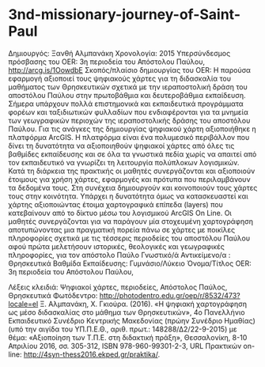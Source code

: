 # 3nd-missionary-journey-of-Saint-Paul
Δημιουργός: Ξανθή Αλμπανάκη
Χρονολογία: 2015
Υπερσύνδεσμος πρόσβασης του OER: 3η περιοδεία του Απόστολου Παύλου,
http://arcg.is/1OowdbE
Σκοπός/πλαίσιο δημιουργίας του OER:
Η παρούσα εφαρμογή αξιοποιεί τους ψηφιακούς χάρτες για
τη διδασκαλία του μαθήματος των Θρησκευτικών σχετικά με την ιεραποστολική
δράση του αποστόλου Παύλου στην πρωτοβάθμια και δευτεροβάθμια
εκπαίδευση. Σήμερα υπάρχουν πολλά επιστημονικά και εκπαιδευτικά
προγράμματα φορέων και ταξιδιωτικών φυλλαδίων που ενδιαφέρονται για τα
μνημεία των γεωγραφικών περιοχών της ιεραποστολικής δράσης του
αποστόλου Παύλου. Για τις ανάγκες της δημιουργίας
ψηφιακού χάρτη αξιοποιήθηκε η πλατφόρμα ArcGIS. Η πλατφόρμα είναι ένα
πολυμεσικό περιβάλλον που δίνει τη δυνατότητα να αξιοποιηθούν ψηφιακοί
χάρτες από όλες τις βαθμίδες εκπαίδευσης και σε όλα τα γνωστικά πεδία χωρίς
να απαιτεί από τον εκπαιδευτικό να γνωρίζει τη λειτουργία πολύπλοκων
λογισμικών.
Κατά τη διάρκεια της πρακτικής οι μαθητές συνεργάζονται και αξιοποιούν
έτοιμους για χρήση χάρτες, εφαρμογές και πρότυπα που περιλαμβάνουν τα
δεδομένα τους. Στη συνέχεια δημιουργούν και κοινοποιούν τους χάρτες τους
στην κοινότητα. Υπάρχει η δυνατότητα όμως να κατασκευαστεί και χάρτης
αξιοποιώντας έτοιμα χαρτογραφικά επίπεδα (layers) που κατεβαίνουν από το
δίκτυο μέσω του λογισμικού ArcGIS On Line.
Οι μαθητές συνεργάζονται για να παράγουν μία στοχευμένη
χαρτογράφηση αποτυπώνοντας μια πραγματική πορεία πάνω σε χάρτες με
ποικίλες πληροφορίες σχετικά με τις τέσσερις περιοδείες του αποστόλου
Παύλου αφού πρώτα μελετήσουν ιστορικές, θεολογικές και γεωγραφικές
πληροφορίες, για τον απόστολο Παύλο
Γνωστικό/ά Αντικείμενο/α :  Θρησκευτικά
Βαθμίδα Εκπαίδευσης: Γυμνάσιο/Λύκειο
 Όνομα/Τίτλος OER: 3η περιοδεία του Απόστολου Παύλου,

Λέξεις κλειδιά: Ψηφιακοί χάρτες, περιοδείες, Απόστολος Παύλος, Θρησκευτικά
Φωτόδεντρο: http://photodentro.edu.gr/oep/r/8532/473?locale=el 
Ξ. Αλμπανάκη, Χ. Γκιούρα. (2016). «Η ψηφιακή χαρτογράφηση ως μέσο διδασκαλίας στο μάθημα των Θρησκευτικών», 4ο Πανελλήνιο Εκπαιδευτικό Συνέδριο Κεντρικής Μακεδονίας (πρώην Συνέδριο Ημαθίας) (υπό την αιγίδα του ΥΠ.Π.Ε.Θ., αριθ. πρωτ.: 148288/Δ2/22-9-2015) με θέμα: «Αξιοποίηση των Τ.Π.Ε. στη διδακτική πράξη», Θεσσαλονίκη, 8-10 Απριλίου 2016, σσ. 305-312, ISBN 978-960-99301-2-3, URL Πρακτικών on-line: http://4syn-thess2016.ekped.gr/praktika/.
